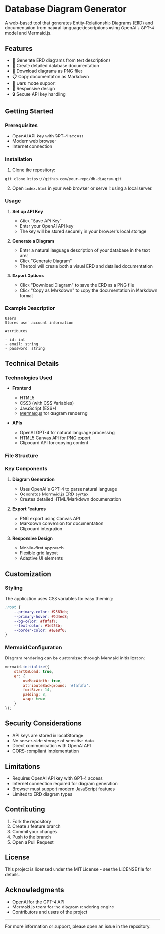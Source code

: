 # Database Diagram Generator

A web-based tool that generates Entity-Relationship Diagrams (ERD) and documentation from natural language descriptions using OpenAI's GPT-4 model and Mermaid.js.

## Features

- 🎨 Generate ERD diagrams from text descriptions
- 📝 Create detailed database documentation
- 💾 Download diagrams as PNG files
- 📋 Copy documentation as Markdown
- 🌙 Dark mode support
- 📱 Responsive design
- 🔒 Secure API key handling

## Getting Started

### Prerequisites

- OpenAI API key with GPT-4 access
- Modern web browser
- Internet connection

### Installation

1. Clone the repository:

```
git clone https://github.com/your-repo/db-diagram.git
```

2. Open `index.html` in your web browser or serve it using a local server.

### Usage

1. **Set up API Key**
   - Click "Save API Key"
   - Enter your OpenAI API key
   - The key will be stored securely in your browser's local storage

2. **Generate a Diagram**
   - Enter a natural language description of your database in the text area
   - Click "Generate Diagram"
   - The tool will create both a visual ERD and detailed documentation

3. **Export Options**
   - Click "Download Diagram" to save the ERD as a PNG file
   - Click "Copy as Markdown" to copy the documentation in Markdown format

### Example Description

```
Users
Stores user account information

Attributes

- id: int
- email: string
- password: string
```

## Technical Details

### Technologies Used

- **Frontend**
  - HTML5
  - CSS3 (with CSS Variables)
  - JavaScript (ES6+)
  - [Mermaid.js](https://mermaid-js.github.io/) for diagram rendering

- **APIs**
  - OpenAI GPT-4 for natural language processing
  - HTML5 Canvas API for PNG export
  - Clipboard API for copying content

### File Structure

### Key Components

1. **Diagram Generation**
   - Uses OpenAI's GPT-4 to parse natural language
   - Generates Mermaid.js ERD syntax
   - Creates detailed HTML/Markdown documentation

2. **Export Features**
   - PNG export using Canvas API
   - Markdown conversion for documentation
   - Clipboard integration

3. **Responsive Design**
   - Mobile-first approach
   - Flexible grid layout
   - Adaptive UI elements

## Customization

### Styling

The application uses CSS variables for easy theming:

```css
:root {
    --primary-color: #2563eb;
    --primary-hover: #1d4ed8;
    --bg-color: #f8fafc;
    --text-color: #1e293b;
    --border-color: #e2e8f0;
}
```

### Mermaid Configuration

Diagram rendering can be customized through Mermaid initialization:

```javascript
mermaid.initialize({ 
    startOnLoad: true,
    er: {
        useMaxWidth: true,
        attributeBackground: '#fafafa',
        fontSize: 14,
        padding: 8,
        wrap: true
    }
});
```

## Security Considerations

- API keys are stored in localStorage
- No server-side storage of sensitive data
- Direct communication with OpenAI API
- CORS-compliant implementation

## Limitations

- Requires OpenAI API key with GPT-4 access
- Internet connection required for diagram generation
- Browser must support modern JavaScript features
- Limited to ERD diagram types

## Contributing

1. Fork the repository
2. Create a feature branch
3. Commit your changes
4. Push to the branch
5. Open a Pull Request

## License

This project is licensed under the MIT License - see the LICENSE file for details.

## Acknowledgments

- OpenAI for the GPT-4 API
- Mermaid.js team for the diagram rendering engine
- Contributors and users of the project

---

For more information or support, please open an issue in the repository.
